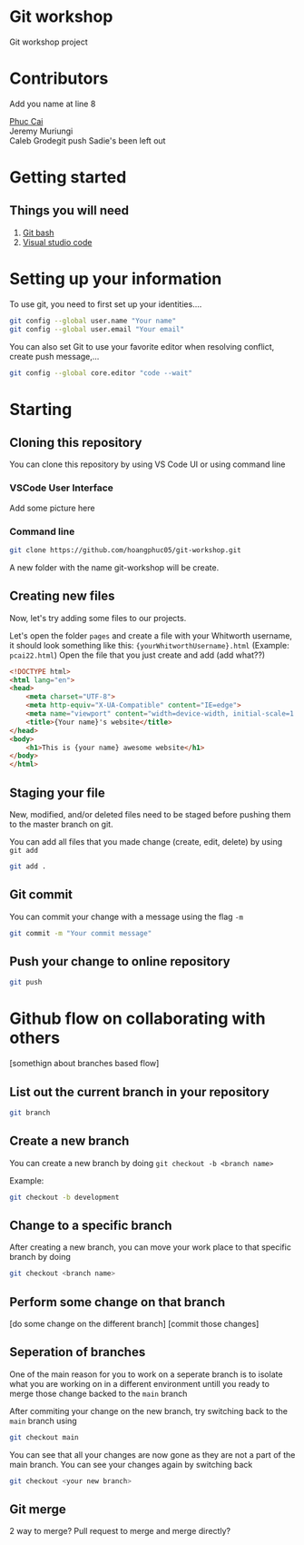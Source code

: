 # Git workshop

Git workshop project

# Contributors
Add you name at line 8

[Phuc Cai](mailto:pcai22@my.whitworth.edu)</br>
Jeremy Muriungi</br>
Caleb Grodegit push
Sadie's been left out

# Getting started
## Things you will need
1. [Git bash](https://git-scm.com/downloads)
2. [Visual studio code](https://code.visualstudio.com/)

# Setting up your information
To use git, you need to first set up your identities....
```bash
git config --global user.name "Your name"
git config --global user.email "Your email"
```
You can also set Git to use your favorite editor when resolving conflict, create push message,...
```bash
git config --global core.editor "code --wait"
```

# Starting

## Cloning this repository
You can clone this repository by using VS Code UI or using command line
### VSCode User Interface
Add some picture here
### Command line
```bash
git clone https://github.com/hoangphuc05/git-workshop.git
```
A new folder with the name git-workshop will be create.

## Creating new files
Now, let's try adding some files to our projects.

Let's open the folder `pages` and create a file with your Whitworth username, it should look something like this: `{yourWhitworthUsername}.html` (Example: `pcai22.html`)
Open the file that you just create and add (add what??)

```html
<!DOCTYPE html>
<html lang="en">
<head>
    <meta charset="UTF-8">
    <meta http-equiv="X-UA-Compatible" content="IE=edge">
    <meta name="viewport" content="width=device-width, initial-scale=1.0">
    <title>{Your name}'s website</title>
</head>
<body>
    <h1>This is {your name} awesome website</h1>
</body>
</html>
```

## Staging your file
New, modified, and/or deleted files need to be staged before pushing them to the master 
branch on git.

You can add all files that you made change (create, edit, delete) by using `git add`
```sh
git add .
```

## Git commit
You can commit your change with a message using the flag `-m`
```sh
git commit -m "Your commit message"
```

## Push your change to online repository

```sh
git push
```

# Github flow on collaborating with others
[somethign about branches based flow]

## List out the current branch in your repository
```bash
git branch
```
## Create a new branch
You can create a new branch by doing `git checkout -b <branch name>`

Example:
```bash
git checkout -b development
```

## Change to a specific branch
After creating a new branch, you can move your work place to that specific branch by doing
```sh
git checkout <branch name>
```

## Perform some change on that branch
[do some change on the different branch]
[commit those changes]

## Seperation of branches
One of the main reason for you to work on a seperate branch is to isolate what you are working on in a different environment untill you ready to merge those change backed to the `main` branch

After commiting your change on the new branch, try switching back to the `main` branch using
```bash
git checkout main
```
You can see that all your changes are now gone as they are not a part of the main branch. You can see your changes again by switching back
```bash
git checkout <your new branch>
```

## Git merge
2 way to merge? Pull request to merge and merge directly?
